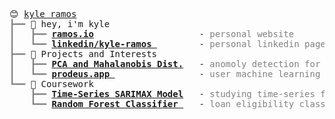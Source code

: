 <pre style="font-family:Menlo,'DejaVu Sans Mono',consolas,'Courier New',monospace">😊 <a href="https://github.com/Kyle-f-r">kyle ramos</a>                                                                                       
<span style="color: #808080; text-decoration-color: #808080">┣━━ </span>👋 hey, i&#x27;m kyle                                                                                
<span style="color: #808080; text-decoration-color: #808080">┃   ┣━━ </span><span style="font-weight: bold"><a href="https://github.com/Kyle-f-r">ramos.io</a></span>                    - <span style="color: #808080; text-decoration-color: #808080">personal website</span>                                              
<span style="color: #808080; text-decoration-color: #808080">┃   ┗━━ </span><span style="font-weight: bold"><a href="https://www.linkedin.com/in/kyle-ramos-339625126/">linkedin/kyle-ramos </a></span>        - <span style="color: #808080; text-decoration-color: #808080">personal linkedin page</span>                                        
<span style="color: #808080; text-decoration-color: #808080">┣━━ </span>🌱 Projects and Interests                                                                       
<span style="color: #808080; text-decoration-color: #808080">┃   ┣━━ </span><span style="font-weight: bold"><a href="https://github.com/Kyle-f-r/Conditional-Monitoring">PCA and Mahalanobis Dist.</a></span>   - <span style="color: #808080; text-decoration-color: #808080">anomoly detection for MOCVD reactors</span>                          
<span style="color: #808080; text-decoration-color: #808080">┃   ┗━━ </span><span style="font-weight: bold"><a href="https://github.com/Kyle-f-r">prodeus.app </a></span>                - <span style="color: #808080; text-decoration-color: #808080">user machine learning</span>                                         
<span style="color: #808080; text-decoration-color: #808080">┗━━ </span>🔬 Coursework                                                                                   
<span style="color: #808080; text-decoration-color: #808080">    ┣━━ </span><span style="font-weight: bold"><a href="https://github.com/Kyle-f-r/Time-Series-Carbon-Emission-Forecasting">Time-Series SARIMAX Model</a></span>   - <span style="color: #808080; text-decoration-color: #808080">studying time-series forecasting methods</span>                      
<span style="color: #808080; text-decoration-color: #808080">    ┗━━ </span><span style="font-weight: bold"><a href="https://github.com/Kyle-f-r/Loan-Eligibility-Prediction">Random Forest Classifier </a></span>   - <span style="color: #808080; text-decoration-color: #808080">loan eligibility classifier</span>                                   

</pre>
